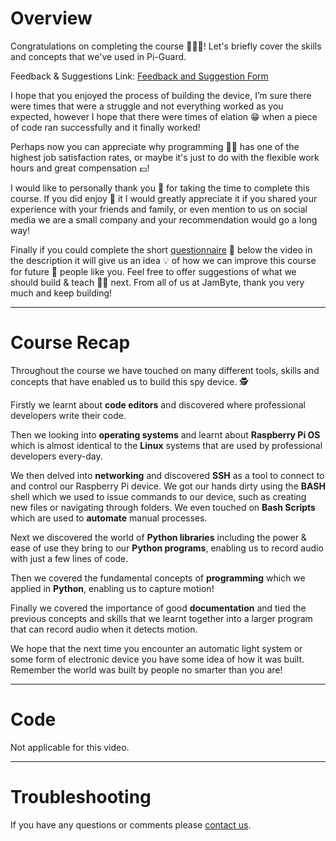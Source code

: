 # Overview
Congratulations on completing the course 🎉👏🥂! Let's briefly cover the skills and concepts that we've used in Pi-Guard. 

Feedback & Suggestions Link:
[Feedback and Suggestion Form](https://www.python.org/downloads/)

I hope that you enjoyed the process of building the device, I’m sure there were times that were a struggle and not everything worked as you expected, however I hope that there were times of elation 😁 when a piece of code ran successfully and it finally worked! 

Perhaps now you can appreciate why programming 🧑‍💻 has one of the highest job satisfaction rates, or maybe it's just to do with the flexible work hours and great compensation 💷!

I would like to personally thank you 🙏 for taking the time to complete this course. If you did enjoy 🤩 it I would greatly appreciate it if you shared your experience with your friends and family, or even mention to us on social media we are a small company and your recommendation would go a long way! 

Finally if you could complete the short [questionnaire](https://www.python.org/downloads/) 🙋 below the video in the description it will give us an idea 💡 of how we can improve this course for future 🔮 people like you. Feel free to offer suggestions of what we should build & teach 🧑‍🏫 next. From all of us at JamByte, thank you very much and keep building!

---
# Course Recap
Throughout the course we have touched on many different tools, skills and concepts that have enabled us to build this spy device. 🕵️

Firstly we learnt about **code editors** and discovered where professional developers write their code. 

Then we looking into **operating systems** and learnt about **Raspberry Pi OS** which is almost identical to the **Linux** systems that are used by professional developers every-day.

We then delved into **networking** and discovered **SSH** as a tool to connect to and control our Raspberry Pi device. We got our hands dirty using the **BASH** shell which we used to issue commands to our device, such as creating new files or navigating through folders. We even touched on **Bash Scripts** which are used to **automate** manual processes.

Next we discovered the world of **Python libraries** including the power & ease of use they bring to our **Python programs**, enabling us to record audio with just a few lines of code.

Then we covered the fundamental concepts of **programming** which we applied in **Python**, enabling us to capture motion!

Finally we covered the importance of good **documentation** and tied the previous concepts and skills that we learnt together into a larger program that can record audio when it detects motion.

We hope that the next time you encounter an automatic light system or some form of electronic device you have some idea of how it was built. Remember the world was built by people no smarter than you are!

---
# Code
Not applicable for this video.

---
# Troubleshooting
If you have any questions or comments please [contact us](https://jambyte.io/contact).